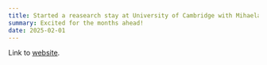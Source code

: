 ```yaml
---
title: Started a reasearch stay at University of Cambridge with Mihaela Van der Schaar.
summary: Excited for the months ahead!
date: 2025-02-01
---
```


Link to [website](https://www.vanderschaar-lab.com/prof-mihaela-van-der-schaar/).